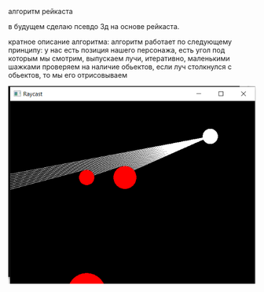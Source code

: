 алгоритм рейкаста

в будущем сделаю псевдо 3д на основе рейкаста.

кратное описание алгоритма: 
алгоритм работает по следующему принципу: 
у нас есть позиция нашего персонажа, есть угол под которым мы смотрим, выпускаем лучи, итеративно, маленькими шажками проверяем на наличие обьектов, 
если луч столкнулся с обьектов, то мы его отрисовываем 



![иллюстрация RAYCAST](https://github.com/AndreyTurboPascal3000/raycast/blob/master/raycast_png.png)

